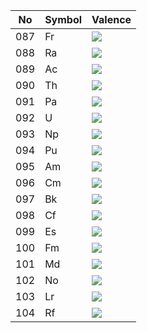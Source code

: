 
No | Symbol | Valence
------------ | ------------- | ------------
087 | Fr | <img src="https://latex.codecogs.com/svg.latex?\Large&space;[Rn]7s^{1}"/>
088 | Ra | <img src="https://latex.codecogs.com/svg.latex?\Large&space;[Rn]7s^{2}"/>
089 | Ac | <img src="https://latex.codecogs.com/svg.latex?\Large&space;[Rn]5f^{0}6d^{1}7s^{2}"/>
090 | Th | <img src="https://latex.codecogs.com/svg.latex?\Large&space;[Rn]5f^{1}6d^{1}7s^{2}"/>
091 | Pa | <img src="https://latex.codecogs.com/svg.latex?\Large&space;[Rn]5f^{2}6d^{1}7s^{2}"/>
092 | U  | <img src="https://latex.codecogs.com/svg.latex?\Large&space;[Rn]5f^{3}6d^{1}7s^{2}"/>
093 | Np | <img src="https://latex.codecogs.com/svg.latex?\Large&space;[Rn]5f^{4}6d^{1}7s^{2}"/>
094 | Pu | <img src="https://latex.codecogs.com/svg.latex?\Large&space;[Rn]5f^{5}6d^{1}7s^{2}"/>
095 | Am | <img src="https://latex.codecogs.com/svg.latex?\Large&space;[Rn]5f^{6}6d^{1}7s^{2}"/>
096 | Cm | <img src="https://latex.codecogs.com/svg.latex?\Large&space;[Rn]5f^{7}6d^{1}7s^{2}"/>
097 | Bk | <img src="https://latex.codecogs.com/svg.latex?\Large&space;[Rn]5f^{8}6d^{1}7s^{2}"/>
098 | Cf | <img src="https://latex.codecogs.com/svg.latex?\Large&space;[Rn]5f^{9}6d^{1}7s^{2}"/>
099 | Es | <img src="https://latex.codecogs.com/svg.latex?\Large&space;[Rn]5f^{10}6d^{1}7s^{2}"/>
100 | Fm | <img src="https://latex.codecogs.com/svg.latex?\Large&space;[Rn]5f^{11}6d^{1}7s^{2}"/>
101 | Md | <img src="https://latex.codecogs.com/svg.latex?\Large&space;[Rn]5f^{12}6d^{1}7s^{2}"/>
102 | No | <img src="https://latex.codecogs.com/svg.latex?\Large&space;[Rn]5f^{13}6d^{1}7s^{2}"/>
103 | Lr | <img src="https://latex.codecogs.com/svg.latex?\Large&space;[Rn]5f^{14}6d^{1}7s^{2}"/>
104 | Rf | <img src="https://latex.codecogs.com/svg.latex?\Large&space;[Rn]5f^{14}6d^{2}7s^{2}"/>
